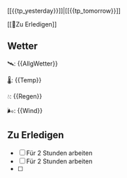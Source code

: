 [[{{tp_yesterday}}]]|[[{{tp_tomorrow}}]]

[[📅Zu Erledigen]]

## Wetter

🛰: {{AllgWetter}}

🌡: {{Temp}}

💧: {{Regen}}

🌬: {{Wind}}

## Zu Erledigen

- [ ] Für 2 Stunden arbeiten
- [ ] Für 2 Stunden arbeiten
- [ ] 